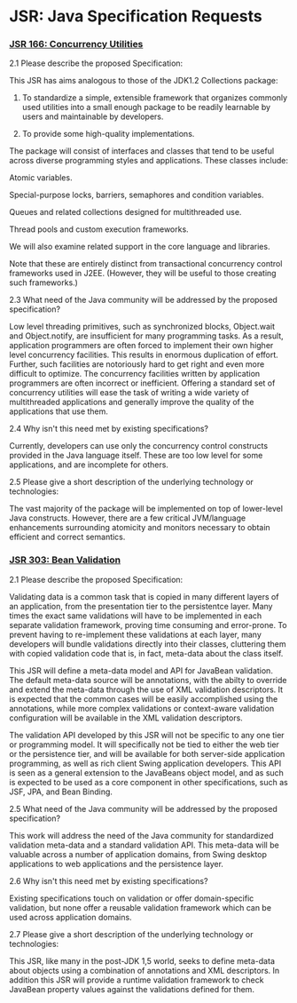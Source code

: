 # JSR: Java Specification Requests

### [JSR 166: Concurrency Utilities](https://www.jcp.org/en/jsr/detail?id=166)

2.1 Please describe the proposed Specification:

This JSR has aims analogous to those of the JDK1.2 Collections package:

1. To standardize a simple, extensible framework that organizes commonly used utilities into a small enough package to be readily learnable by users and maintainable by developers.

2. To provide some high-quality implementations.

The package will consist of interfaces and classes that tend to be useful across diverse programming styles and applications. These classes include:

Atomic variables.

Special-purpose locks, barriers, semaphores and condition variables.

Queues and related collections designed for multithreaded use.

Thread pools and custom execution frameworks.

We will also examine related support in the core language and libraries.

Note that these are entirely distinct from transactional concurrency control frameworks used in J2EE. (However, they will be useful to those creating such frameworks.)

2.3 What need of the Java community will be addressed by the proposed specification?

Low level threading primitives, such as synchronized blocks, Object.wait and Object.notify, are insufficient for many programming tasks. As a result, application programmers are often forced to implement their own higher level concurrency facilities. This results in enormous duplication of effort. Further, such facilities are notoriously hard to get right and even more difficult to optimize. The concurrency facilities written by application programmers are often incorrect or inefficient. Offering a standard set of concurrency utilities will ease the task of writing a wide variety of multithreaded applications and generally improve the quality of the applications that use them.

2.4 Why isn't this need met by existing specifications?

Currently, developers can use only the concurrency control constructs provided in the Java language itself. These are too low level for some applications, and are incomplete for others.

2.5 Please give a short description of the underlying technology or technologies:

The vast majority of the package will be implemented on top of lower-level Java constructs. However, there are a few critical JVM/language enhancements surrounding atomicity and monitors necessary to obtain efficient and correct semantics.

### [JSR 303: Bean Validation](https://www.jcp.org/en/jsr/detail?id=303)

2.1 Please describe the proposed Specification:

Validating data is a common task that is copied in many different layers of an application, from the presentation tier to the persistentce layer. Many times the exact same validations will have to be implemented in each separate validation framework, proving time consuming and error-prone. To prevent having to re-implement these validations at each layer, many developers will bundle validations directly into their classes, cluttering them with copied validation code that is, in fact, meta-data about the class itself.

This JSR will define a meta-data model and API for JavaBean validation. The default meta-data source will be annotations, with the abilty to override and extend the meta-data through the use of XML validation descriptors. It is expected that the common cases will be easily accomplished using the annotations, while more complex validations or context-aware validation configuration will be available in the XML validation descriptors.

The validation API developed by this JSR will not be specific to any one tier or programming model. It will specifically not be tied to either the web tier or the persistence tier, and will be available for both server-side application programming, as well as rich client Swing application developers. This API is seen as a general extension to the JavaBeans object model, and as such is expected to be used as a core component in other specifications, such as JSF, JPA, and Bean Binding.

2.5 What need of the Java community will be addressed by the proposed specification?

This work will address the need of the Java community for standardized validation meta-data and a standard validation API. This meta-data will be valuable across a number of application domains, from Swing desktop applications to web applications and the persistence layer.

2.6 Why isn't this need met by existing specifications?

Existing specifications touch on validation or offer domain-specific validation, but none offer a reusable validation framework which can be used across application domains.

2.7 Please give a short description of the underlying technology or technologies:

This JSR, like many in the post-JDK 1,5 world, seeks to define meta-data about objects using a combination of annotations and XML descriptors. In addition this JSR will provide a runtime validation framework to check JavaBean property values against the validations defined for them.
